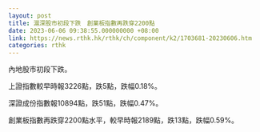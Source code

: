 ```yaml
---
layout: post
title: 滬深股市初段下跌　創業板指數再跌穿2200點
date: 2023-06-06 09:38:55.000000000 +08:00
link: https://news.rthk.hk/rthk/ch/component/k2/1703681-20230606.htm
categories: rthk
---
```


內地股市初段下跌。

上證指數較早時報3226點，跌5點，跌幅0.18%。

深證成份指數報10894點，跌51點，跌幅0.47%。

創業板指數再跌穿2200點水平，較早時報2189點，跌13點，跌幅0.59%。
